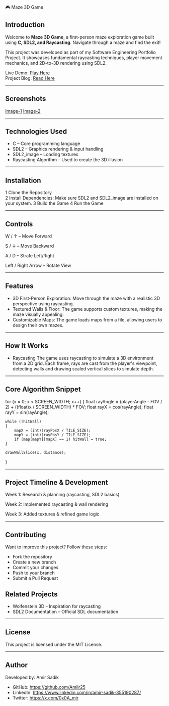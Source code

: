🎮 Maze 3D Game  

## Introduction  
Welcome to **Maze 3D Game**, a first-person maze exploration game built using **C, SDL2, and Raycasting**. Navigate through a maze and find the exit!  

This project was developed as part of my Software Engineering Portfolio Project. It showcases fundamental raycasting techniques, player movement mechanics, and 2D-to-3D rendering using SDL2.  

Live Demo: [Play Here](#)  
Project Blog: [Read Here](#)  

---

## Screenshots
 
[Image-1](https://github.com/user-attachments/assets/627aae5f-e72c-413b-8887-d2ba0edec914) 
[Image-2](https://github.com/user-attachments/assets/6a42a370-9bb1-451a-8f1d-3ecd1b483547)

---

## Technologies Used

- C – Core programming language  
- SDL2 – Graphics rendering & input handling  
- SDL2_image – Loading textures  
- Raycasting Algorithm – Used to create the 3D illusion  

---

## Installation  

1️ Clone the Repository  
2️ Install Dependencies: Make sure SDL2 and SDL2_image are installed on your system.
3️ Build the Game
4️ Run the Game

---

## Controls

W / ↑ – Move Forward

S / ↓ – Move Backward

A / D – Strafe Left/Right

Left / Right Arrow – Rotate View

---

## Features
- 3D First-Person Exploration: Move through the maze with a realistic 3D perspective using raycasting.
- Textured Walls & Floor: The game supports custom textures, making the maze visually appealing.
- Customizable Maps: The game loads maps from a file, allowing users to design their own mazes.

---

## How It Works
- Raycasting
The game uses raycasting to simulate a 3D environment from a 2D grid. Each frame, rays are cast from the player's viewpoint, detecting walls and drawing scaled vertical slices to simulate depth.

---

## Core Algorithm Snippet
for (x = 0; x < SCREEN_WIDTH; x++)
{
    float rayAngle = (playerAngle - FOV / 2) + ((float)x / SCREEN_WIDTH) * FOV;
    float rayX = cos(rayAngle);
    float rayY = sin(rayAngle);
    
    while (!hitWall)
    {
        mapX = (int)(rayPosX / TILE_SIZE);
        mapY = (int)(rayPosY / TILE_SIZE);
        if (map[mapY][mapX] == 1) hitWall = true;
    }
    
    drawWallSlice(x, distance);
}

---

## Project Timeline & Development
Week 1: Research & planning (raycasting, SDL2 basics)

Week 2: Implemented raycasting & wall rendering

Week 3: Added textures & refined game logic

---

## Contributing
Want to improve this project? Follow these steps:
- Fork the repository
- Create a new branch
- Commit your changes
- Push to your branch
- Submit a Pull Request

## Related Projects
- Wolfenstein 3D – Inspiration for raycasting
- SDL2 Documentation – Official SDL documentation

---

## License
This project is licensed under the MIT License.

---

## Author
Developed by: Amir Sadik
- GitHub: https://github.com/Amiir25
- LinkedIn: https://www.linkedin.com/in/amir-sadik-355190287/
- Twitter: https://x.com/0x0A_mir
